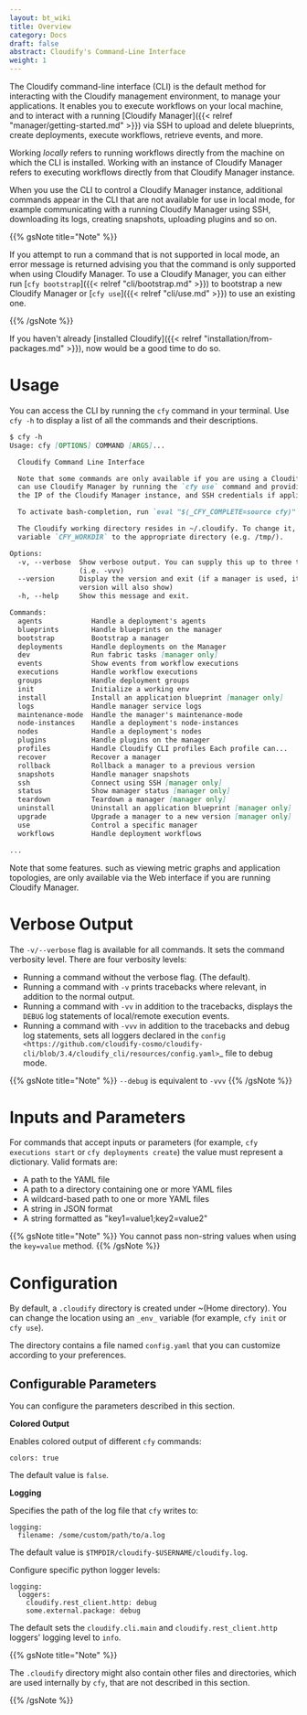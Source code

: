 ```yaml
---
layout: bt_wiki
title: Overview
category: Docs
draft: false
abstract: Cloudify's Command-Line Interface
weight: 1
---
```


The Cloudify command-line interface (CLI) is the default method for interacting with the Cloudify management environment, to manage your applications. It enables you to execute workflows on your local machine, and to interact with a running [Cloudify Manager]({{< relref "manager/getting-started.md" >}}) via SSH to upload and delete blueprints, create deployments, execute workflows, retrieve events, and more.

Working _locally_ refers to running workflows directly from the machine on which the CLI is installed. Working with an instance of Cloudify Manager refers to executing workflows directly from that Cloudify Manager instance.

When you use the CLI to control a Cloudify Manager instance, additional commands appear in the CLI that are not available for use in local mode, for example communicating with a running Cloudify Manager using SSH, downloading its logs, creating snapshots, uploading plugins and so on.

{{% gsNote title="Note" %}}

If you attempt to run a command that is not supported in local mode, an error message is returned advising you that the command is only supported when using Cloudify Manager. To use a Cloudify Manager, you can either run [`cfy bootstrap`]({{< relref "cli/bootstrap.md" >}}) to bootstrap a new Cloudify Manager or [`cfy use`]({{< relref "cli/use.md" >}}) to use an existing one.

{{% /gsNote %}}

If you haven't already [installed Cloudify]({{< relref "installation/from-packages.md" >}}), now would be a good time to do so.

# Usage


You can access the CLI by running the `cfy` command in your terminal. Use `cfy -h` to display a list of all the commands and their descriptions.


```markdown
$ cfy -h
Usage: cfy [OPTIONS] COMMAND [ARGS]...

  Cloudify Command Line Interface

  Note that some commands are only available if you are using a Cloudify Manager. You
  can use Cloudify Manager by running the `cfy use` command and providing it with
  the IP of the Cloudify Manager instance, and SSH credentials if applicable.

  To activate bash-completion, run `eval "$(_CFY_COMPLETE=source cfy)"`

  The Cloudify working directory resides in ~/.cloudify. To change it, set the
  variable `CFY_WORKDIR` to the appropriate directory (e.g. /tmp/).

Options:
  -v, --verbose  Show verbose output. You can supply this up to three times
                 (i.e. -vvv)
  --version      Display the version and exit (if a manager is used, its
                 version will also show)
  -h, --help     Show this message and exit.

Commands:
  agents            Handle a deployment's agents
  blueprints        Handle blueprints on the manager
  bootstrap         Bootstrap a manager
  deployments       Handle deployments on the Manager
  dev               Run fabric tasks [manager only]
  events            Show events from workflow executions
  executions        Handle workflow executions
  groups            Handle deployment groups
  init              Initialize a working env
  install           Install an application blueprint [manager only]
  logs              Handle manager service logs
  maintenance-mode  Handle the manager's maintenance-mode
  node-instances    Handle a deployment's node-instances
  nodes             Handle a deployment's nodes
  plugins           Handle plugins on the manager
  profiles          Handle Cloudify CLI profiles Each profile can...
  recover           Recover a manager
  rollback          Rollback a manager to a previous version
  snapshots         Handle manager snapshots
  ssh               Connect using SSH [manager only]
  status            Show manager status [manager only]
  teardown          Teardown a manager [manager only]
  uninstall         Uninstall an application blueprint [manager only]
  upgrade           Upgrade a manager to a new version [manager only]
  use               Control a specific manager
  workflows         Handle deployment workflows

...
```


Note that some features. such as viewing metric graphs and application topologies, are only available via the Web interface if you are running Cloudify Manager.


# Verbose Output

The ``-v/--verbose`` flag is available for all commands. It sets the command verbosity level. There are four verbosity levels:

* Running a command without the verbose flag. (The default).
* Running a command with ``-v`` prints tracebacks where relevant, in addition to the normal output.
* Running a command with ``-vv`` in addition to the tracebacks, displays the ``DEBUG`` log statements of local/remote execution events.
* Running a command with ``-vvv`` in addition to the tracebacks and debug log statements, sets all loggers declared in the `config <https://github.com/cloudify-cosmo/cloudify-cli/blob/3.4/cloudify_cli/resources/config.yaml>`_ file to debug mode.

{{% gsNote title="Note" %}}
``--debug`` is equivalent to ``-vvv``
{{% /gsNote %}}


# Inputs and Parameters

For commands that accept inputs or parameters (for example, `cfy executions start` or `cfy deployments create`) the value must represent a dictionary. Valid formats are:

 * A path to the YAML file
 * A path to a directory containing one or more YAML files
 * A wildcard-based path to one or more YAML files
 * A string in JSON format
 * A string formatted as "key1=value1;key2=value2"

{{% gsNote title="Note" %}}
You cannot pass non-string values when using the `key=value` method.
{{% /gsNote %}}


# Configuration


By default, a `.cloudify` directory is created under ~(Home directory). You can change the location using an `_env_` variable (for example, `cfy init` or `cfy use`). 

The directory contains a file named `config.yaml` that you can customize according to your preferences. 

## Configurable Parameters

You can configure the parameters described in this section.

**Colored Output**


Enables colored output of different `cfy` commands:

```
colors: true
```

The default value is `false`.



**Logging**

Specifies the path of the log file that `cfy` writes to:

```
logging:
  filename: /some/custom/path/to/a.log
```

The default value is `$TMPDIR/cloudify-$USERNAME/cloudify.log`.

Configure specific python logger levels:

```
logging:
  loggers:
    cloudify.rest_client.http: debug
    some.external.package: debug
```

The default sets the `cloudify.cli.main` and `cloudify.rest_client.http` loggers' logging level to `info`.

{{% gsNote title="Note" %}}

The `.cloudify` directory might also contain other files and directories, which are used internally by `cfy`, that are not described in this section.

{{% /gsNote %}}

